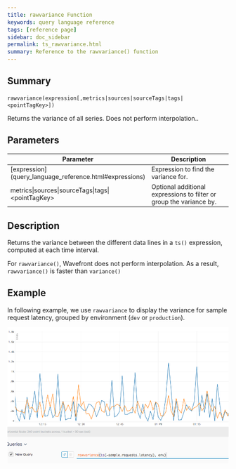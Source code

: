 ```yaml
---
title: rawvariance Function
keywords: query language reference
tags: [reference page]
sidebar: doc_sidebar
permalink: ts_rawvariance.html
summary: Reference to the rawvariance() function
---
```

## Summary
```
rawvariance(expression[,metrics|sources|sourceTags|tags|<pointTagKey>])
```

Returns the variance of all series. Does not perform interpolation..


## Parameters

<table>
<tbody>
<thead>
<tr><th width="20%">Parameter</th><th width="80%">Description</th></tr>
</thead>
<tr>
<td markdown="span"> [expression](query_language_reference.html#expressions)</td>
<td>Expression to find the variance for. </td></tr>
<tr>
<td>metrics&vert;sources&vert;sourceTags&vert;tags&vert;&lt;pointTagKey&gt;</td>
<td>Optional additional expressions to filter or group the variance by. </td>
</tr>
</tbody>
</table>


## Description

Returns the variance between the different data lines in a `ts()` expression, computed at each time interval.

For `rawvariance()`, Wavefront does not perform interpolation. As a result, `rawvariance()` is faster than `variance()`


## Example

In following example, we use `rawvariance` to display the variance for sample request latency, grouped by environment (`dev` or `production`).

![raw max](images/ts_rawvariance.png)

